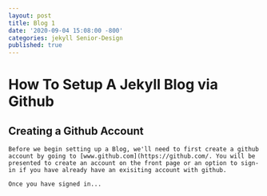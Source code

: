 ```yaml
---
layout: post
title: Blog 1
date: '2020-09-04 15:08:00 -800'
categories: jekyll Senior-Design
published: true
---
```


# How To Setup A Jekyll Blog via Github

## Creating a Github Account

	Before we begin setting up a Blog, we'll need to first create a github account by going to [www.github.com](https://github.com/. You will be presented to create an account on the front page or an option to sign-in if you have already have an exisiting account with github. 
    
    Once you have signed in...

